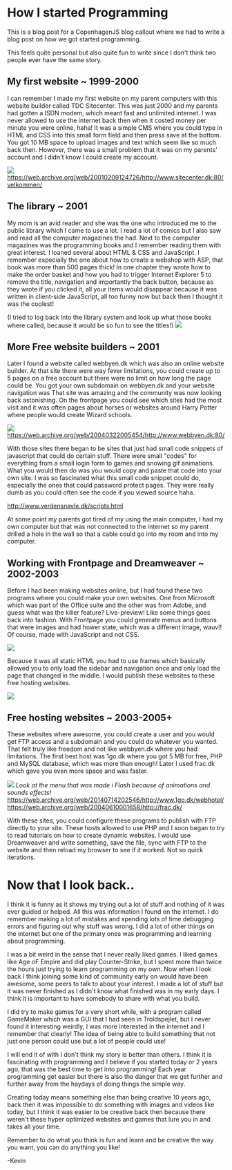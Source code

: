 # How I started Programming

This is a blog post for a CopenhagenJS blog callout where we had to write a blog
post on how we got started programming.

This feels quite personal but also quite fun to write since I don't think two
people ever have the same story.

## My first website ~ 1999-2000

I can remember I made my first website on my parent computers with this website
builder called TDC Sitecenter. This was just 2000 and my parents had gotten a
ISDN modem, which meant fast and unlimited internet. I was never allowed to use
the internet back then when it costed money per minute you were online, haha! It
was a simple CMS where you could type in HTML and CSS into this small form field
and then press save at the bottom. You got 10 MB  space to upload images and
text which seem like so much back then. However, there was a small problem that
it was on my parents' account and I didn't know I could create my account.

![](https://i.imgur.com/xZq6YFf.png)
https://web.archive.org/web/20010209124726/http://www.sitecenter.dk:80/velkommen/

## The library ~ 2001

My mom is an avid reader and she was the one who introduced me to the public
library which I came to use a lot. I read a lot of comics but I also saw and
read all the computer magazines the had. Next to the computer magazines was the
programming books and I remember reading them with great interest. I loaned
several about HTML & CSS and JavaScript. I remember especially the one about how
to create a webshop with ASP, that book was more than 500 pages thick! In one
chapter they wrote how to make the order basket and how you had to trigger
Internet Explorer 5 to remove the title, navigation and importantly the back
button, because as they wrote if you clicked it, all your items would disappear
because it was written in client-side JavaScript, all too funny now but back
then I thought it was the coolest!

(I tried to log back into the library system and look up what those books where
  called, because it would be so fun to see the titles!)
![](https://i.imgur.com/IoBuYwE.png)

## More Free website builders ~ 2001

Later I found a website called webbyen.dk which was also an online website
builder. At that site there were way fever limitations, you could create up to 5
pages on a free account but there were no limit on how long the page could be.
You got your own subdomain on webbyen.dk and your website navigation was  That
site was amazing and the community was now looking back astonishing. On the
frontpage you could see which sites had the most visit and it was often pages
about horses or websites around Harry Potter where people would create Wizard
schools.

![](https://i.imgur.com/4Byz7lX.png)
https://web.archive.org/web/20040322005454/http://www.webbyen.dk:80/

With those sites there began to be sites that just had small code snippets of
javascript that could do certain stuff. There were small "codes" for everything
from a small login form to games and snowing gif animations. What you would then
do was you would copy and paste that code into your own site. I was so
fascinated what this small code snippet could do, especially the ones that could
password protect pages. They were really dumb as you could often see the code if
you viewed source haha.

http://www.verdensnavle.dk/scripts.html

At some point my parents got tired of my using the main computer, I had my own
computer but that was not connected to the internet so my parent drilled a hole
in the wall so that a cable could go into my room and into my computer.

## Working with Frontpage and Dreamweaver ~ 2002-2003

Before I had been making websites online, but I had found these two programs
where you could make your own websites. One from Microsoft which was part of the
Office suite and the other was from Adobe, and guess what was the killer
feature? Live-preview! Like some things goes back into fashion. With Frontpage
you could generate menus and buttons that were images and had hower state, which
was a different image, wauv!! Of course, made with JavaScript and not CSS.

![](https://i.imgur.com/H2UqT8Q.png)

Because it was all static HTML you had to use frames which basically allowed you
to  only load the sidebar and navigation once and only load the page that
changed in the middle. I would publish these websites to these free hosting
websites.

![](https://i.imgur.com/3xWh9WG.png)

## Free hosting websites ~ 2003-2005+

These websites where awesome, you could create a user and you would get FTP
access and a subdomain and you could do whatever you wanted. That felt truly
like freedom and not like webbyen.dk where you had limitations. The first best
host was 1go.dk where you got 5 MB for free, PHP and MySQL database, which was
more than enough! Later I used frac.dk which gave you even more space and was
faster.

![](https://i.imgur.com/Jij1tw2.png) _Look at the menu that was made i Flash
because of animations and sounds effects!_
https://web.archive.org/web/20140714202546/http://www.1go.dk/webhotel/
https://web.archive.org/web/20040610001658/http://frac.dk/

With these sites, you could configure these programs to publish with FTP
directly to your site. These hosts allowed to use PHP and I soon began to try to
read tutorials on how to create dynamic websites. I would use Dreamweaver and
write something, save the file, sync with FTP to the website and then reload my
browser to see if it worked. Not so quick iterations.

# Now that I look back..

I think it is funny as it shows my trying out a lot of stuff and nothing of it
was ever guided or helped. All this was information I found on the internet. I
do remember making a lot of mistakes and spending lots of time debugging errors
and figuring out why stuff was wrong. I did a lot of other things on the
internet but one of the primary ones was programming and learning about
programming.

I was a bit weird in the sense that I never really liked games. I liked games
like Age oF Empire and did play Counter-Strike, but I spent more than twice the
hours just trying to learn programming on my own. Now when I look back I think
joining some kind of community early on would have been awesome, some peers to
talk to about your interest. I made a lot of stuff but it was never finished as
I didn't know what finished was in my early days. I think it is important to
have somebody to share with what you build.

I did try to make games for a very short while, with a program called GameMaker
which was a GUI that I had seen in Troldspejlet, but I never found it
interesting weirdly, I was more interested in the internet and I remember that
clearly! The idea of being able to build something that not just one person
could use but a lot of people could use!

I will end it of with I don't think my story is better than others. I think it
is fascinating with programming and I believe if you started today or 2 years
ago, that was the best time to get into programming! Each year programming get
easier but there is also the danger that we get further and further away from
the haydays of doing things the simple way.

Creating today means something else than being creative 10 years ago, back then
it was impossible to do something with images and videos like today, but I think
it was easier to be creative back then because there weren't these hyper
optimized websites and games that lure you in and takes all your time.

Remember to do what you think is fun and learn and be creative the way you want,
you can do anything you like!

-Kevin
